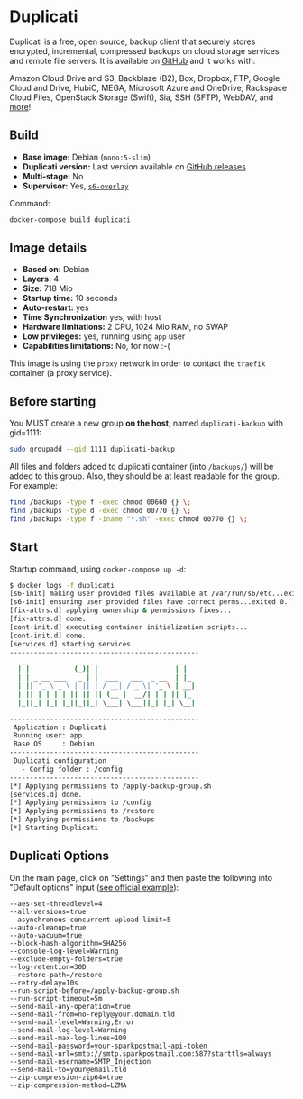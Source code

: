 # Duplicati

Duplicati is a free, open source, backup client that securely stores encrypted, incremental, compressed backups on cloud storage services and remote file servers.
It is available on [GitHub](https://github.com/duplicati/duplicati/) and it works with:

   Amazon Cloud Drive and S3, Backblaze (B2), Box, Dropbox, FTP, Google Cloud and Drive, HubiC, MEGA, Microsoft Azure and OneDrive, Rackspace Cloud Files, OpenStack Storage (Swift), Sia, SSH (SFTP), WebDAV, and [more](https://duplicati.readthedocs.io/en/latest/01-introduction/#supported-backends)!


## Build

* **Base image:** Debian (`mono:5-slim`)
* **Duplicati version:** Last version available on [GitHub releases](https://github.com/duplicati/duplicati/releases)
* **Multi-stage:** No
* **Supervisor:** Yes, [`s6-overlay`](https://github.com/just-containers/s6-overlay#goals)

Command:

```bash
docker-compose build duplicati
```

## Image details

* **Based on:**                 Debian
* **Layers:**                   4
* **Size:**                     718 Mio
* **Startup time:**             10 seconds
* **Auto-restart:**             yes
* **Time Synchronization**      yes, with host
* **Hardware limitations:**     2 CPU, 1024 Mio RAM, no SWAP
* **Low privileges:**           yes, running using `app` user
* **Capabilities limitations:** No, for now :-(

This image is using the `proxy` network in order to contact the `traefik` container (a proxy service).


## Before starting

You MUST create a new group **on the host**, named `duplicati-backup` with gid=1111:

```bash
sudo groupadd --gid 1111 duplicati-backup
```

All files and folders added to duplicati container (into `/backups/`) will be added to this group.
Also, they should be at least readable for the group. For example:

```bash
find /backups -type f -exec chmod 00660 {} \;
find /backups -type d -exec chmod 00770 {} \;
find /backups -type f -iname "*.sh" -exec chmod 00770 {} \;
```

## Start

Startup command, using `docker-compose up -d`:

```bash
$ docker logs -f duplicati
[s6-init] making user provided files available at /var/run/s6/etc...exited 0.
[s6-init] ensuring user provided files have correct perms...exited 0.
[fix-attrs.d] applying ownership & permissions fixes...
[fix-attrs.d] done.
[cont-init.d] executing container initialization scripts...
[cont-init.d] done.
[services.d] starting services
-----------------------------------------------
   _             _  _                     _
  | |           (_)| |                   | |
  | | _ __ ___   _ | |  ___   ___  _ __  | |_
  | || '_ \ _ \ | || | / __| / _ \| '_ \ | __|
  | || | | | | || || || (__ |  __/| | | || |_
  |_||_| |_| |_||_||_| \___| \___||_| |_| \__|

-----------------------------------------------
 Application : Duplicati
 Running user: app
 Base OS     : Debian
-----------------------------------------------
 Duplicati configuration
   - Config folder : /config
-----------------------------------------------
[*] Applying permissions to /apply-backup-group.sh
[services.d] done.
[*] Applying permissions to /config
[*] Applying permissions to /restore
[*] Applying permissions to /backups
[*] Starting Duplicati
```



## Duplicati Options
On the main page, click on "Settings" and then paste the following into "Default options" input ([see official example](https://github.com/duplicati/duplicati/blob/master/Duplicati/Library/Modules/Builtin/run-script-example.sh)):

```
--aes-set-threadlevel=4
--all-versions=true
--asynchronous-concurrent-upload-limit=5
--auto-cleanup=true
--auto-vacuum=true
--block-hash-algorithm=SHA256
--console-log-level=Warning
--exclude-empty-folders=true
--log-retention=30D
--restore-path=/restore
--retry-delay=10s
--run-script-before=/apply-backup-group.sh
--run-script-timeout=5m
--send-mail-any-operation=true
--send-mail-from=no-reply@your.domain.tld
--send-mail-level=Warning,Error
--send-mail-log-level=Warning
--send-mail-max-log-lines=100
--send-mail-password=your-sparkpostmail-api-token
--send-mail-url=smtp://smtp.sparkpostmail.com:587?starttls=always
--send-mail-username=SMTP_Injection
--send-mail-to=your@email.tld
--zip-compression-zip64=true
--zip-compression-method=LZMA
```
